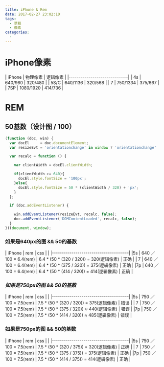 ```yaml
---
title: iPhone & Rem
date: 2017-02-27 23:02:10
tags:
  - 草稿
  - 像素
categories:
  -
---
```


# iPhone像素

| iPhone | 物理像素   | 逻辑像素 |
|------------------------------|
| 4s     | 640/960   | 320/480 |
| 5S/C   | 640/1136  | 320/568 |
| 7      | 750/1334  | 375/667 |
| 7SP    | 1080/1920 | 414/736 |

<!-- more -->

# REM

## 50基数（设计图 / 100）

```js
(function (doc, win) {
  var docEl     = doc.documentElement;
  var resizeEvt = 'orientationchange' in window ? 'orientationchange' : 'resize';

  var recalc = function () {

    var clientWidth = docEl.clientWidth;

    if(clientWidth >= 640){
      docEl.style.fontSize = '100px';
    }else{
      docEl.style.fontSize = 50 * (clientWidth / 320) + 'px';
    }
  };

  if (doc.addEventListener) {

    win.addEventListener(resizeEvt, recalc, false);
    doc.addEventListener('DOMContentLoaded', recalc, false);
  }
})(document, window);
```

### 如果是640px的图 && 50的基数
| iPhone | rem                  | css | |
|---------------------------------------|
|5s      | 640 ／ 100 = 6.4(rem) | 6.4 \* (50 \* (320 / 320)) = 320(逻辑像素) | 正确 |
| 7      | 640 ／ 100 = 6.4(rem) | 6.4 \* (50 \* (375 / 320)) = 375(逻辑像素) | 正确 |
|7p      | 640 ／ 100 = 6.4(rem) | 6.4 \* (50 \* (414 / 320)) = 414(逻辑像素) | 正确 |

### *如果是750px的图 && 50的基数*
| iPhone | rem                  | css | |
|---------------------------------------|
|5s      | 750 ／ 100 = 7.5(rem) | 7.5 \* (50 \* (320 / 320)) = 375(逻辑像素) | 错误 |
| 7      | 750 ／ 100 = 7.5(rem) | 7.5 \* (50 \* (375 / 320)) ≈ 440(逻辑像素) | 错误 |
|7p      | 750 ／ 100 = 7.5(rem) | 7.5 \* (50 \* (414 / 320)) ≈ 485(逻辑像素) | 错误 |

### 如果是750px的图 && 50的基数
| iPhone | rem                  | css | |
|---------------------------------------|
|5s      | 750 ／ 100 = 7.5(rem) | 7.5 \* (50 \* (320 / 375)) = 320(逻辑像素) | 正确 |
| 7      | 750 ／ 100 = 7.5(rem) | 7.5 \* (50 \* (375 / 375)) = 375(逻辑像素) | 正确 |
|7p      | 750 ／ 100 = 7.5(rem) | 7.5 \* (50 \* (414 / 375)) = 414(逻辑像素) | 正确 |
